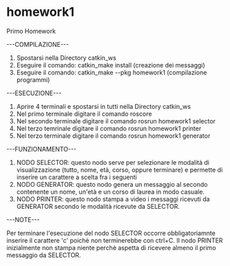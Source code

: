 # homework1
Primo Homework 

---COMPILAZIONE---
1. Spostarsi nella Directory catkin_ws
2. Eseguire il comando: catkin_make install (creazione dei messaggi)
3. Eseguire il comando: catkin_make --pkg homework1 (compilazione programmi)

---ESECUZIONE---
1. Aprire 4 terminali e spostarsi in tutti nella Directory catkin_ws
2. Nel primo terminale digitare il comando roscore
3. Nel secondo terminale digitare il comando rosrun homework1 selector
4. Nel terzo temrinale digitare il comando rosrun homework1 printer
5. Nel terzo terminale digitare il comando rosrun homework1 generator

---FUNZIONAMENTO---
1. NODO SELECTOR: questo nodo serve per selezionare le modalità di visualizzazione (tutto, nome, età, corso, oppure terminare) e permette di inserire un carattere a scelta fra i seguenti
2. NODO GENERATOR: questo nodo genera un messaggio al secondo contenente un nome, un'età e un corso di laurea in modo casuale.
3. NODO PRINTER: questo nodo stampa a video i messaggi ricevuti da GENERATOR secondo le modalità ricevute da SELECTOR.

---NOTE---

Per terminare l'esecuzione del nodo SELECTOR occorre obbligatoriamnte inserire il
carattere 'c' poichè non terminerebbe con ctrl+C.
Il nodo PRINTER inizialmente non stampa niente perchè aspetta di ricevere almeno
il primo messaggio da SELECTOR.
